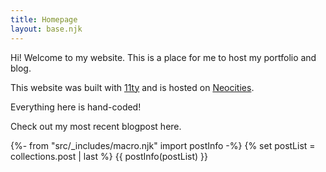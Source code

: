 ```yaml
---
title: Homepage
layout: base.njk
---
```


Hi! Welcome to my website. This is a place for me to host my portfolio and blog.

This website was built with <a href="https://11ty.dev">11ty</a> and is hosted on <a href="https://neocities.org/">Neocities</a>.

Everything here is hand-coded!

Check out my most recent blogpost here.

{%- from "src/_includes/macro.njk" import postInfo -%} 
{% set postList = collections.post | last %}
{{ postInfo(postList) }}